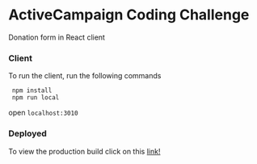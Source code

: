 # ActiveCampaign Coding Challenge
 Donation form in React client

### Client
 To run the client, run the following commands
 ```
  npm install
  npm run local
 ```
  open `localhost:3010`

### Deployed
 To view the production build
  click on this [link!](https://danlourd.github.io)
